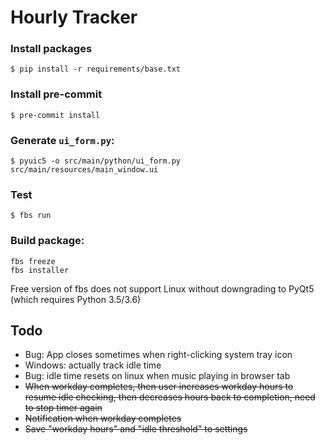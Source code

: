 # Hourly Tracker

### Install packages
`$ pip install -r requirements/base.txt`

### Install pre-commit
`$ pre-commit install`

### Generate `ui_form.py`:
`$ pyuic5 -o src/main/python/ui_form.py src/main/resources/main_window.ui`

### Test
`$ fbs run`

### Build package:
```
fbs freeze
fbs installer
```
Free version of fbs does not support Linux without downgrading to PyQt5 (which requires Python 3.5/3.6)
## Todo
* Bug: App closes sometimes when right-clicking system tray icon
* Windows: actually track idle time
* Bug: idle time resets on linux when music playing in browser tab
* ~~When workday completes, then user increases workday hours to resume idle checking, then decreases hours back to completion, need to stop timer again~~
* ~~Notification when workday completes~~
* ~~Save "workday hours" and "idle threshold" to settings~~
